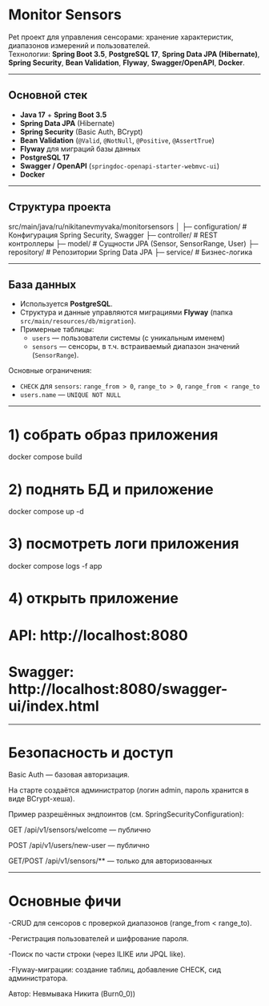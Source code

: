 # Monitor Sensors

Pet проект для управления сенсорами: хранение характеристик, диапазонов измерений и пользователей.  
Технологии: **Spring Boot 3.5**, **PostgreSQL 17**, **Spring Data JPA (Hibernate)**, **Spring Security**, **Bean Validation**, **Flyway**, **Swagger/OpenAPI**, **Docker**.

---

## Основной стек
- **Java 17** + **Spring Boot 3.5**
- **Spring Data JPA** (Hibernate)
- **Spring Security** (Basic Auth, BCrypt)
- **Bean Validation** (`@Valid`, `@NotNull`, `@Positive`, `@AssertTrue`)
- **Flyway** для миграций базы данных
- **PostgreSQL 17**
- **Swagger / OpenAPI** (`springdoc-openapi-starter-webmvc-ui`)
- **Docker**

---

## Структура проекта
src/main/java/ru/nikitanevmyvaka/monitorsensors
│
├─ configuration/ # Конфигурация Spring Security, Swagger
├─ controller/ # REST контроллеры
├─ model/ # Сущности JPA (Sensor, SensorRange, User)
├─ repository/ # Репозитории Spring Data JPA
├─ service/ # Бизнес-логика

---

## База данных
- Используется **PostgreSQL**.  
- Структура и данные управляются миграциями **Flyway** (папка `src/main/resources/db/migration`).
- Примерные таблицы:
  - `users` — пользователи системы (с уникальным именем)
  - `sensors` — сенсоры, в т.ч. встраиваемый диапазон значений (`SensorRange`).

Основные ограничения:
- `CHECK` для `sensors`: `range_from > 0`, `range_to > 0`, `range_from < range_to`
- `users.name` — `UNIQUE NOT NULL`

---

# 1) собрать образ приложения
docker compose build

# 2) поднять БД и приложение
docker compose up -d

# 3) посмотреть логи приложения
docker compose logs -f app

# 4) открыть приложение
# API:       http://localhost:8080
# Swagger:   http://localhost:8080/swagger-ui/index.html

---

# Безопасность и доступ

Basic Auth — базовая авторизация.

На старте создаётся администратор (логин admin, пароль хранится в виде BCrypt-хеша).

Пример разрешённых эндпоинтов (см. SpringSecurityConfiguration):

GET /api/v1/sensors/welcome — публично

POST /api/v1/users/new-user — публично

GET/POST /api/v1/sensors/** — только для авторизованных

---


# Основные фичи

-CRUD для сенсоров c проверкой диапазонов (range_from < range_to).

-Регистрация пользователей и шифрование пароля.

-Поиск по части строки (через ILIKE или JPQL like).

-Flyway-миграции: создание таблиц, добавление CHECK, сид администратора.

Автор: Невмывака Никита (Burn0_0))
